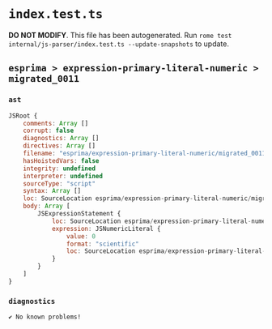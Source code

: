# `index.test.ts`

**DO NOT MODIFY**. This file has been autogenerated. Run `rome test internal/js-parser/index.test.ts --update-snapshots` to update.

## `esprima > expression-primary-literal-numeric > migrated_0011`

### `ast`

```javascript
JSRoot {
	comments: Array []
	corrupt: false
	diagnostics: Array []
	directives: Array []
	filename: "esprima/expression-primary-literal-numeric/migrated_0011/input.js"
	hasHoistedVars: false
	integrity: undefined
	interpreter: undefined
	sourceType: "script"
	syntax: Array []
	loc: SourceLocation esprima/expression-primary-literal-numeric/migrated_0011/input.js 1:0-1:6
	body: Array [
		JSExpressionStatement {
			loc: SourceLocation esprima/expression-primary-literal-numeric/migrated_0011/input.js 1:0-1:6
			expression: JSNumericLiteral {
				value: 0
				format: "scientific"
				loc: SourceLocation esprima/expression-primary-literal-numeric/migrated_0011/input.js 1:0-1:6
			}
		}
	]
}
```

### `diagnostics`

```
✔ No known problems!

```

